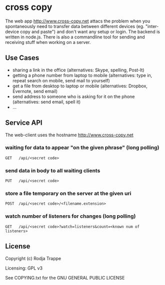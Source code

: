 # cross copy

The web app http://www.cross-copy.net attacs the problem when you  spontaneously need to transfer data between different devices (eg. "inter-device copy and paste") and don't want any setup or login. The backend is written in node.js. There is also a commandline tool for sending and receiving stuff when working on a server.

## Use Cases

 * sharing a link in the office (alternatives: Skype, spelling, Post-It)
 * getting a phone number from laptop to mobile (alternatives: type in, repeat search on mobile, send mail to yourself)
 * get a file from desktop to laptop or mobile (alternatives: Dropbox, Evernote, send email)
 * send address to someone who is asking for it on the phone (alternatives: send email, spell it) 
 * ...

## Service API

The web-client uses the hostname http://www.cross-copy.net

### waiting for data to appear "on the given phrase" (long polling)

    GET   /api/<secret code>

### send data in body to all waiting clients    

    PUT   /api/<secret code>

### store a file temporary on the server at the given uri

    POST  /api/<secret code>/<filename.extension>

### watch number of listeners for changes (long polling)

    GET   /api/<secret code>?watch=listeners&count=<known num of listeners>


## License

Copyright (c) Rodja Trappe

Licensing: GPL v3

See COPYING.txt for the GNU GENERAL PUBLIC LICENSE
